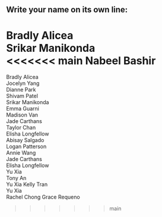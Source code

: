 ## Write your name on its own line:   


Bradly Alicea    
Srikar Manikonda  
<<<<<<< main
Nabeel Bashir
=======
Bradly Alicea  
Jocelyn Yang   
Dianne Park   
Shivam Patel    
Srikar Manikonda   
Emma Guarni   
Madison Van   
Jade Carthans   
Taylor Chan   
Elisha Longfellow   
Abisay Salgado   
Logan Patterson  
Annie Wang   
Jade Carthans   
Elisha Longfellow    
Yu Xia    
Tony An   
Yu Xia
Kelly Tran   
Yu Xia     
Rachel Chong
Grace Requeno
>>>>>>> main
